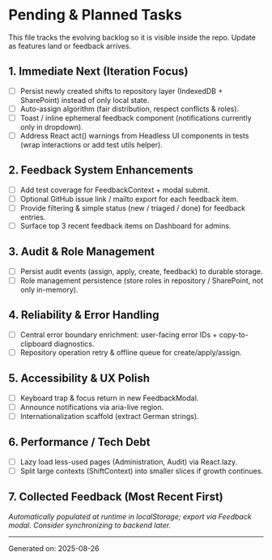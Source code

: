 # Pending & Planned Tasks

This file tracks the evolving backlog so it is visible inside the repo. Update as features land or feedback arrives.

## 1. Immediate Next (Iteration Focus)

- [ ] Persist newly created shifts to repository layer (IndexedDB + SharePoint) instead of only local state.
- [ ] Auto-assign algorithm (fair distribution, respect conflicts & roles).
- [ ] Toast / inline ephemeral feedback component (notifications currently only in dropdown).
- [ ] Address React act() warnings from Headless UI components in tests (wrap interactions or add test utils helper).

## 2. Feedback System Enhancements

- [ ] Add test coverage for FeedbackContext + modal submit.
- [ ] Optional GitHub issue link / mailto export for each feedback item.
- [ ] Provide filtering & simple status (new / triaged / done) for feedback entries.
- [ ] Surface top 3 recent feedback items on Dashboard for admins.

## 3. Audit & Role Management

- [ ] Persist audit events (assign, apply, create, feedback) to durable storage.
- [ ] Role management persistence (store roles in repository / SharePoint, not only in-memory).

## 4. Reliability & Error Handling

- [ ] Central error boundary enrichment: user-facing error IDs + copy-to-clipboard diagnostics.
- [ ] Repository operation retry & offline queue for create/apply/assign.

## 5. Accessibility & UX Polish

- [ ] Keyboard trap & focus return in new FeedbackModal.
- [ ] Announce notifications via aria-live region.
- [ ] Internationalization scaffold (extract German strings).

## 6. Performance / Tech Debt

- [ ] Lazy load less-used pages (Administration, Audit) via React.lazy.
- [ ] Split large contexts (ShiftContext) into smaller slices if growth continues.

## 7. Collected Feedback (Most Recent First)

_Automatically populated at runtime in localStorage; export via Feedback modal. Consider synchronizing to backend later._

---

Generated on: 2025-08-26
